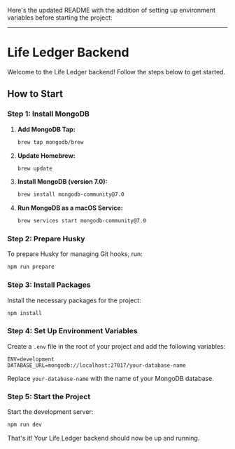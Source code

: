 Here's the updated README with the addition of setting up environment variables before starting the project:

---

# Life Ledger Backend

Welcome to the Life Ledger backend! Follow the steps below to get started.

## How to Start

### Step 1: Install MongoDB

1. **Add MongoDB Tap:**

   ```bash
   brew tap mongodb/brew
   ```

2. **Update Homebrew:**

   ```bash
   brew update
   ```

3. **Install MongoDB (version 7.0):**

   ```bash
   brew install mongodb-community@7.0
   ```

4. **Run MongoDB as a macOS Service:**

   ```bash
   brew services start mongodb-community@7.0
   ```

### Step 2: Prepare Husky

To prepare Husky for managing Git hooks, run:

```bash
npm run prepare
```

### Step 3: Install Packages

Install the necessary packages for the project:

```bash
npm install
```

### Step 4: Set Up Environment Variables

Create a `.env` file in the root of your project and add the following variables:

```plaintext
ENV=development
DATABASE_URL=mongodb://localhost:27017/your-database-name
```

Replace `your-database-name` with the name of your MongoDB database.

### Step 5: Start the Project

Start the development server:

```bash
npm run dev
```

That's it! Your Life Ledger backend should now be up and running.
